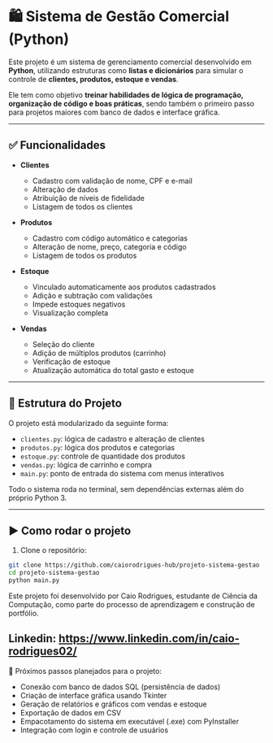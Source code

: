 # 🛍️ Sistema de Gestão Comercial (Python)
Este projeto é um sistema de gerenciamento comercial desenvolvido em **Python**, utilizando estruturas como **listas e dicionários** para simular o controle de **clientes, produtos, estoque e vendas**.

Ele tem como objetivo **treinar habilidades de lógica de programação, organização de código e boas práticas**, sendo também o primeiro passo para projetos maiores com banco de dados e interface gráfica.

---

## ✅ Funcionalidades

- **Clientes**
  - Cadastro com validação de nome, CPF e e-mail
  - Alteração de dados
  - Atribuição de níveis de fidelidade
  - Listagem de todos os clientes

- **Produtos**
  - Cadastro com código automático e categorias
  - Alteração de nome, preço, categoria e código
  - Listagem de todos os produtos

- **Estoque**
  - Vinculado automaticamente aos produtos cadastrados
  - Adição e subtração com validações
  - Impede estoques negativos
  - Visualização completa

- **Vendas**
  - Seleção do cliente
  - Adição de múltiplos produtos (carrinho)
  - Verificação de estoque
  - Atualização automática do total gasto e estoque

---

## 🧠 Estrutura do Projeto

O projeto está modularizado da seguinte forma:

- `clientes.py`: lógica de cadastro e alteração de clientes
- `produtos.py`: lógica dos produtos e categorias
- `estoque.py`: controle de quantidade dos produtos
- `vendas.py`: lógica de carrinho e compra
- `main.py`: ponto de entrada do sistema com menus interativos

Todo o sistema roda no terminal, sem dependências externas além do próprio Python 3.

---

## ▶️ Como rodar o projeto

1. Clone o repositório:
```bash
git clone https://github.com/caiorodrigues-hub/projeto-sistema-gestao
cd projeto-sistema-gestao  
python main.py
```
Este projeto foi desenvolvido por Caio Rodrigues, estudante de Ciência da Computação, como parte do processo de aprendizagem e construção de portfólio.

## Linkedin: https://www.linkedin.com/in/caio-rodrigues02/

📌 Próximos passos planejados para o projeto:
- Conexão com banco de dados SQL (persistência de dados)
- Criação de interface gráfica usando Tkinter
- Geração de relatórios e gráficos com vendas e estoque
- Exportação de dados em CSV
- Empacotamento do sistema em executável (.exe) com PyInstaller
- Integração com login e controle de usuários

